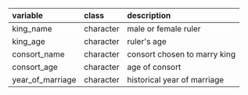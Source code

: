 |variable         |class     |description      |
|:----------------|:---------|:----------------|
|king_name        |character |male or female ruler        |
|king_age         |character |ruler's age         |
|consort_name     |character |consort chosen to marry king     |
|consort_age      |character |age of consort      |
|year_of_marriage |character |historical year of marriage |
